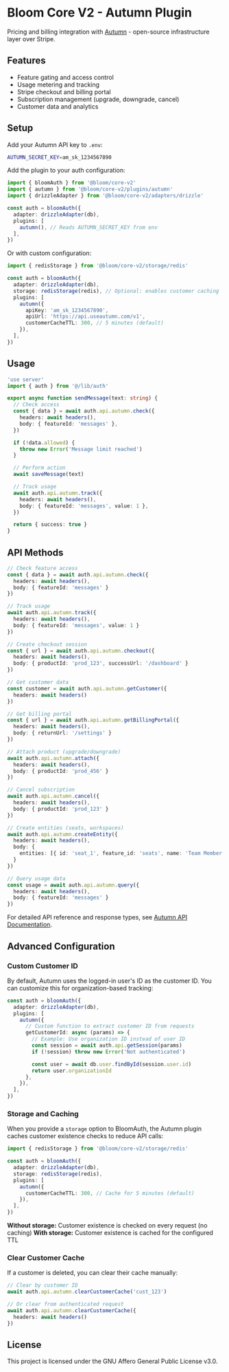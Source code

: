 # Bloom Core V2 - Autumn Plugin

Pricing and billing integration with [Autumn](https://useautumn.com/) - open-source infrastructure layer over Stripe.

## Features

- Feature gating and access control
- Usage metering and tracking
- Stripe checkout and billing portal
- Subscription management (upgrade, downgrade, cancel)
- Customer data and analytics

## Setup

Add your Autumn API key to `.env`:

```bash
AUTUMN_SECRET_KEY=am_sk_1234567890
```

Add the plugin to your auth configuration:

```typescript
import { bloomAuth } from '@bloom/core-v2'
import { autumn } from '@bloom/core-v2/plugins/autumn'
import { drizzleAdapter } from '@bloom/core-v2/adapters/drizzle'

const auth = bloomAuth({
  adapter: drizzleAdapter(db),
  plugins: [
    autumn(), // Reads AUTUMN_SECRET_KEY from env
  ],
})
```

Or with custom configuration:

```typescript
import { redisStorage } from '@bloom/core-v2/storage/redis'

const auth = bloomAuth({
  adapter: drizzleAdapter(db),
  storage: redisStorage(redis), // Optional: enables customer caching
  plugins: [
    autumn({
      apiKey: 'am_sk_1234567890',
      apiUrl: 'https://api.useautumn.com/v1',
      customerCacheTTL: 300, // 5 minutes (default)
    }),
  ],
})
```

## Usage

```typescript
'use server'
import { auth } from '@/lib/auth'

export async function sendMessage(text: string) {
  // Check access
  const { data } = await auth.api.autumn.check({
    headers: await headers(),
    body: { featureId: 'messages' },
  })

  if (!data.allowed) {
    throw new Error('Message limit reached')
  }

  // Perform action
  await saveMessage(text)

  // Track usage
  await auth.api.autumn.track({
    headers: await headers(),
    body: { featureId: 'messages', value: 1 },
  })

  return { success: true }
}
```

## API Methods

```typescript
// Check feature access
const { data } = await auth.api.autumn.check({
  headers: await headers(),
  body: { featureId: 'messages' }
})

// Track usage
await auth.api.autumn.track({
  headers: await headers(),
  body: { featureId: 'messages', value: 1 }
})

// Create checkout session
const { url } = await auth.api.autumn.checkout({
  headers: await headers(),
  body: { productId: 'prod_123', successUrl: '/dashboard' }
})

// Get customer data
const customer = await auth.api.autumn.getCustomer({
  headers: await headers()
})

// Get billing portal
const { url } = await auth.api.autumn.getBillingPortal({
  headers: await headers(),
  body: { returnUrl: '/settings' }
})

// Attach product (upgrade/downgrade)
await auth.api.autumn.attach({
  headers: await headers(),
  body: { productId: 'prod_456' }
})

// Cancel subscription
await auth.api.autumn.cancel({
  headers: await headers(),
  body: { productId: 'prod_123' }
})

// Create entities (seats, workspaces)
await auth.api.autumn.createEntity({
  headers: await headers(),
  body: {
    entities: [{ id: 'seat_1', feature_id: 'seats', name: 'Team Member' }]
  }
})

// Query usage data
const usage = await auth.api.autumn.query({
  headers: await headers(),
  body: { featureId: 'messages' }
})
```

For detailed API reference and response types, see [Autumn API Documentation](https://docs.useautumn.com/api-reference/).

## Advanced Configuration

### Custom Customer ID

By default, Autumn uses the logged-in user's ID as the customer ID. You can customize this for organization-based tracking:

```typescript
const auth = bloomAuth({
  adapter: drizzleAdapter(db),
  plugins: [
    autumn({
      // Custom function to extract customer ID from requests
      getCustomerId: async (params) => {
        // Example: Use organization ID instead of user ID
        const session = await auth.api.getSession(params)
        if (!session) throw new Error('Not authenticated')

        const user = await db.user.findById(session.user.id)
        return user.organizationId
      },
    }),
  ],
})
```

### Storage and Caching

When you provide a `storage` option to BloomAuth, the Autumn plugin caches customer existence checks to reduce API calls:

```typescript
import { redisStorage } from '@bloom/core-v2/storage/redis'

const auth = bloomAuth({
  adapter: drizzleAdapter(db),
  storage: redisStorage(redis),
  plugins: [
    autumn({
      customerCacheTTL: 300, // Cache for 5 minutes (default)
    }),
  ],
})
```

**Without storage:** Customer existence is checked on every request (no caching)
**With storage:** Customer existence is cached for the configured TTL

### Clear Customer Cache

If a customer is deleted, you can clear their cache manually:

```typescript
// Clear by customer ID
await auth.api.autumn.clearCustomerCache('cust_123')

// Or clear from authenticated request
await auth.api.autumn.clearCustomerCache({
  headers: await headers()
})
```

## License

This project is licensed under the GNU Affero General Public License v3.0.
